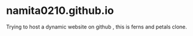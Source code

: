 # namita0210.github.io
Trying to host a dynamic website on github , this is ferns and petals clone.
